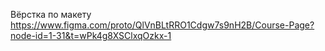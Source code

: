 Вёрстка по макету
https://www.figma.com/proto/QlVnBLtRRO1Cdgw7s9nH2B/Course-Page?node-id=1-31&t=wPk4g8XSClxqOzkx-1
